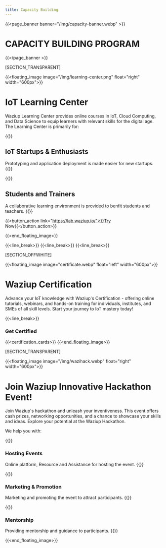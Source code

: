 ```yaml
---
title: Capacity Building
---
```


{{<page_banner banner="/img/capacity-banner.webp" >}}

# CAPACITY BUILDING PROGRAM

{{</page_banner >}}

[SECTION_TRANSPARENT]

{{<floating_image image="/img/learning-center.png" float="right" width="600px">}}

# IoT Learning Center
Waziup Learning Center provides online courses in IoT, Cloud Computing, and Data Science to equip learners with relevant skills for the digital age. The Learning Center is primarily for: 

{{<au-circle-icon-text icon="/img/icons/mission-star.svg">}}
## IoT Startups & Enthusiasts
Prototyping and application deployment is made easier for new startups.
{{</au-circle-icon-text>}}

{{<au-circle-icon-text icon="/img/icons/mission-star.svg">}}
## Students and Trainers
A collaborative learning environment is provided to benfit students and teachers.
{{</au-circle-icon-text>}}

{{<button_action link="https://lab.waziup.io/">}}Try Now{{</button_action>}} 

{{<end_floating_image>}}

{{<line_break>}}
{{<line_break>}}
{{<line_break>}}

[SECTION_OFFWHITE]

<!-- {{<line_break>}} -->
{{<floating_image image="certificate.webp" float="left" width="600px">}}

# Waziup Certification
Advance your IoT knowledge with Waziup's Certification - offering online tutorials, webinars, and hands-on training for individuals, institutes, and SMEs of all skill levels. Start your journey to IoT mastery today!

{{<line_break>}}
### Get Certified

{{<certification_cards>}}
{{<end_floating_image>}}

<!-- {{<line_break>}}
{{<line_break>}} -->

[SECTION_TRANSPARENT]

{{<floating_image image="/img/wazihack.webp" float="right" width="600px">}}

# Join Waziup Innovative Hackathon Event!

Join Waziup's hackathon and unleash your inventiveness. This event offers cash prizes, networking opportunities, and a chance to showcase your skills and ideas. Explore your potential at the Waziup Hackathon.

We help you with:

{{<au-circle-icon-text icon="/img/icons/mission-star.svg">}}
### Hosting Events

Online platform, Resource and Assistance for hosting the event.
{{</au-circle-icon-text>}}

{{<au-circle-icon-text icon="/img/icons/mission-star.svg">}}
### Marketing & Promotion

Marketing and promoting the event to attract participants.
{{</au-circle-icon-text>}}

{{<au-circle-icon-text icon="/img/icons/mission-star.svg">}}
### Mentorship

Providing mentorship and guidance to participants.
{{</au-circle-icon-text>}}

<!-- We provide you with: 
- Online platform, Resource and Assistance for hosting the event.
- Marketing and promoting the event to attract participants.
- Providing mentorship and guidance to participants. -->

{{<end_floating_image>}}

<!-- {{<section_banner banner="/img/edge-lab.png" button="show" >}}
# Deploy Your IoT Lab with Us!
Waziup IoT Labs offer digital prototyping and experimentation possibilities with hardware and software. With our expertise and engagement in the developers and entrepreneurs community for IoT innovations have helped the Universities, Tech-Hubs, DIHs, Makerspaces creating and managing the IoT Labs.
{{</section_banner>}} -->

<!-- {{<subscribe_section>}} -->